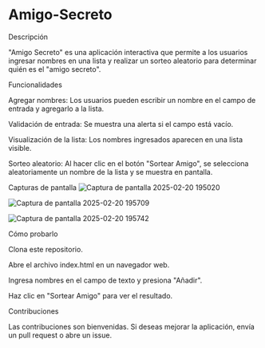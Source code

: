 # Amigo-Secreto
Descripción

"Amigo Secreto" es una aplicación interactiva que permite a los usuarios ingresar nombres en una lista y realizar un sorteo aleatorio para determinar quién es el "amigo secreto".

Funcionalidades

Agregar nombres: Los usuarios pueden escribir un nombre en el campo de entrada y agregarlo a la lista.

Validación de entrada: Se muestra una alerta si el campo está vacío.

Visualización de la lista: Los nombres ingresados aparecen en una lista visible.

Sorteo aleatorio: Al hacer clic en el botón "Sortear Amigo", se selecciona aleatoriamente un nombre de la lista y se muestra en pantalla.

Capturas de pantalla
![Captura de pantalla 2025-02-20 195020](https://github.com/user-attachments/assets/f0c549d8-c39f-466c-9ca0-6ba26716fa06)

![Captura de pantalla 2025-02-20 195709](https://github.com/user-attachments/assets/da65bc86-0eef-4183-b4f1-707bd7691256)

![Captura de pantalla 2025-02-20 195742](https://github.com/user-attachments/assets/88f79ddc-0bda-4cb9-aead-49ab0303d3a7)

Cómo probarlo

Clona este repositorio.

Abre el archivo index.html en un navegador web.

Ingresa nombres en el campo de texto y presiona "Añadir".

Haz clic en "Sortear Amigo" para ver el resultado.

Contribuciones

Las contribuciones son bienvenidas. Si deseas mejorar la aplicación, envía un pull request o abre un issue.


